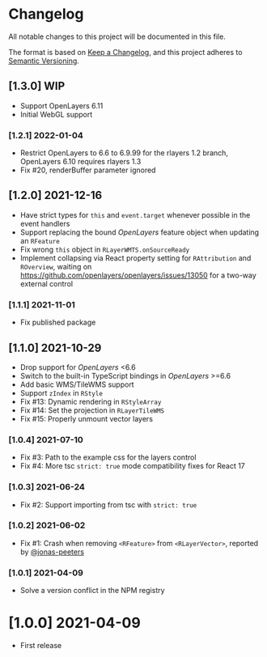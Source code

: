 # Changelog

All notable changes to this project will be documented in this file.

The format is based on [Keep a Changelog](https://keepachangelog.com/en/1.0.0/),
and this project adheres to [Semantic Versioning](https://semver.org/spec/v2.0.0.html).

## [1.3.0] WIP
 * Support OpenLayers 6.11
 * Initial WebGL support

### [1.2.1] 2022-01-04
 * Restrict OpenLayers to 6.6 to 6.9.99 for the rlayers 1.2 branch, OpenLayers 6.10 requires rlayers 1.3
 * Fix #20, renderBuffer parameter ignored

## [1.2.0] 2021-12-16

* Have strict types for `this` and `event.target` whenever possible in the event handlers
* Support replacing the bound *OpenLayers* feature object when updating an `RFeature`
* Fix wrong `this` object in `RLayerWMTS.onSourceReady`
* Implement collapsing via React property setting for `RAttribution` and `ROverview`, waiting on <https://github.com/openlayers/openlayers/issues/13050> for a two-way external control

### [1.1.1] 2021-11-01

* Fix published package

## [1.1.0] 2021-10-29

* Drop support for *OpenLayers* <6.6
* Switch to the built-in TypeScript bindings in *OpenLayers* >=6.6
* Add basic WMS/TileWMS support
* Support `zIndex` in `RStyle`
* Fix #13: Dynamic rendering in `RStyleArray`
* Fix #14: Set the projection in `RLayerTileWMS`
* Fix #15: Properly unmount vector layers

### [1.0.4] 2021-07-10

* Fix #3: Path to the example css for the layers control
* Fix #4: More tsc `strict: true` mode compatibility fixes for React 17

### [1.0.3] 2021-06-24

* Fix #2: Support importing from tsc with `strict: true`

### [1.0.2] 2021-06-02

* Fix #1: Crash when removing `<RFeature>` from `<RLayerVector>`, reported by [@jonas-peeters](https://github.com/jonas-peeters)

### [1.0.1] 2021-04-09

* Solve a version conflict in the NPM registry

# [1.0.0] 2021-04-09

* First release